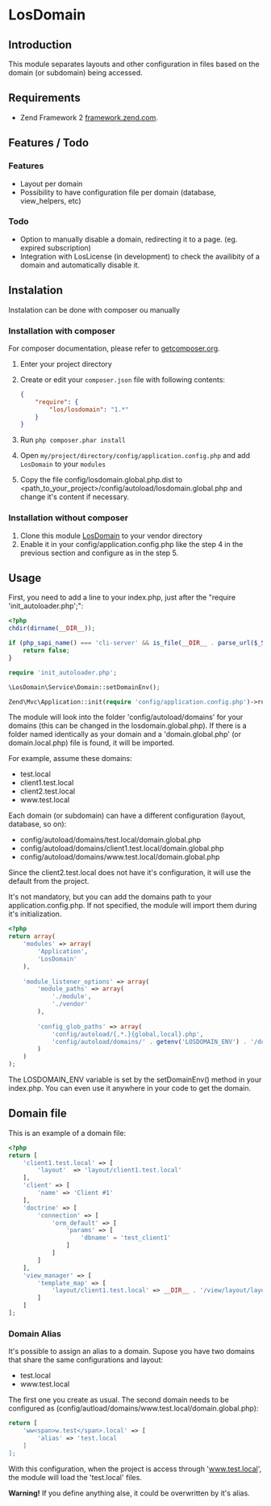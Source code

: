# LosDomain

## Introduction
This module separates layouts and other configuration in files based on the domain (or subdomain) being accessed.

## Requirements
- Zend Framework 2 [framework.zend.com](http://framework.zend.com/).

## Features / Todo

### Features
- Layout per domain
- Possibility to have configuration file per domain (database, view_helpers, etc) 

### Todo
- Option to manually disable a domain, redirecting it to a page. (eg. expired subscription)
- Integration with LosLicense (in development) to check the availibity of a domain and automatically disable it.

## Instalation
Instalation can be done with composer ou manually

### Installation with composer
For composer documentation, please refer to [getcomposer.org](http://getcomposer.org/).

  1. Enter your project directory
  2. Create or edit your `composer.json` file with following contents:

     ```json
     {
         "require": {
             "los/losdomain": "1.*"
         }
     }
     ```
  3. Run `php composer.phar install`
  4. Open `my/project/directory/config/application.config.php` and add `LosDomain` to your `modules`
  5. Copy the file config/losdomain.global.php.dist to <path_to_your_project>/config/autoload/losdomain.global.php 
     and change it's content if necessary.
     
### Installation without composer

  1. Clone this module [LosDomain](http://github.com/LansoWeb/LosDomain) to your vendor directory
  2. Enable it in your config/application.config.php like the step 4 in the previous section and configure as in the step 5.
  
## Usage
First, you need to add a line to your index.php, just after the "require 'init_autoloader.php';":

```php
<?php
chdir(dirname(__DIR__));

if (php_sapi_name() === 'cli-server' && is_file(__DIR__ . parse_url($_SERVER['REQUEST_URI'], PHP_URL_PATH))) {
    return false;
}

require 'init_autoloader.php';

\LosDomain\Service\Domain::setDomainEnv();

Zend\Mvc\Application::init(require 'config/application.config.php')->run();
```

The module will look into the folder 'config/autoload/domains' for your domains (this can be changed in the losdomain.global.php).
If there is a folder named identically as your domain and a 'domain.global.php' (or domain.local.php) file is found, it will be imported.

For example, assume these domains:
- test.local
- client1.test.local
- client2.test.local
- ww<span>w.test</span>.local

Each domain (or subdomain) can have a different configuration (layout, database, so on):
- config/autoload/domains/test.local/domain.global.php
- config/autoload/domains/client1.test.local/domain.global.php
- config/autoload/domains/ww<span>w.test</span>.local/domain.global.php

Since the client2.test.local does not have it's configuration, it will use the default from the project.

It's not mandatory, but you can add the domains path to your application.config.php. If not specified, the module will import them during
it's initialization.
```php
<?php
return array(
    'modules' => array(
        'Application',
        'LosDomain'
    ),
    
    'module_listener_options' => array(
        'module_paths' => array(
            './module',
            './vendor'
        ),
        
        'config_glob_paths' => array(
            'config/autoload/{,*.}{global,local}.php',
            'config/autoload/domains/' . getenv('LOSDOMAIN_ENV') . '/domain.{global,local}.php'
        )
    )
);
```

The LOSDOMAIN_ENV variable is set by the setDomainEnv() method in your index.php. You can even use it anywhere in your code to get the domain.

## Domain file
This is an example of a domain file:
```php
<?php
return [
    'client1.test.local' => [
        'layout'  => 'layout/client1.test.local'
    ],
    'client' => [
        'name' => 'Client #1'
    ],
    'doctrine' => [
        'connection' => [
            'orm_default' => [
                'params' => [
                    'dbname' = 'test_client1'
                ]
            ]
        ]
    ],
    'view_manager' => [
        'template_map' => [
            'layout/client1.test.local' => __DIR__ . '/view/layout/layout.phtml'
        ]
    ]
];
```

### Domain Alias
It's possible to assign an alias to a domain. Supose you have two domains that share the same configurations and layout:
- test.local
- ww<span>w.test</span>.local

The first one you create as usual. The second domain needs to be configured as (config/autload/domains/ww<span>w.test</span>.local/domain.global.php):
```php
return [
    'ww<span>w.test</span>.local' => [
        'alias' => 'test.local
    ]
];
```

With this configuration, when the project is access through 'www.test.local', the module will load the 'test.local' files.

**Warning!** If you define anything alse, it could be overwritten by it's alias.
